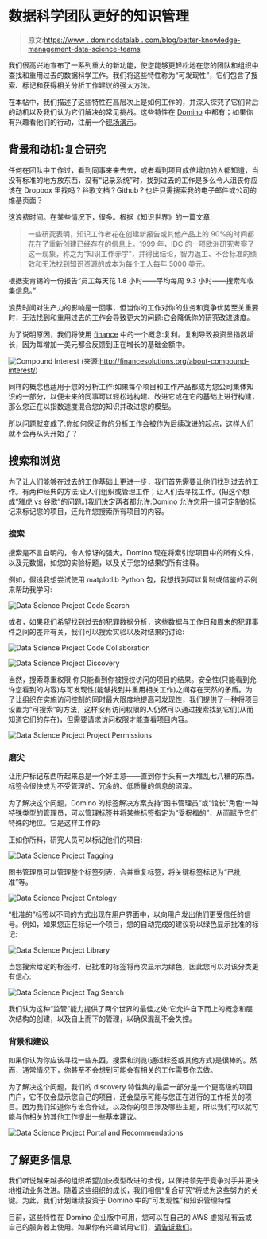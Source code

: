 # 数据科学团队更好的知识管理

> 原文:[https://www . dominodatalab . com/blog/better-knowledge-management-data-science-teams](https://www.dominodatalab.com/blog/better-knowledge-management-data-science-teams)

我们很高兴地宣布了一系列重大的新功能，使您能够更轻松地在您的团队和组织中查找和重用过去的数据科学工作。我们将这些特性称为“可发现性”，它们包含了搜索、标记和获得相关分析工作建议的强大方法。

在本帖中，我们描述了这些特性在高层次上是如何工作的，并深入探究了它们背后的动机以及我们认为它们解决的常见挑战。这些特性在 [Domino](https://www.dominodatalab.com/?utm_source=blog&utm_medium=post&utm_campaign=better-knowledge-management-data-science-teams) 中都有；如果你有兴趣看他们的行动，注册一个[现场演示](https://www.dominodatalab.com/demo?utm_source=blog&utm_medium=post&utm_campaign=better-knowledge-management-data-science-teams)。

## 背景和动机:复合研究

任何在团队中工作过，看到同事来来去去，或者看到项目成倍增加的人都知道，当没有标准的地方放东西，没有“记录系统”时，找到过去的工作是多么令人沮丧你应该在 Dropbox 里找吗？谷歌文档？Github？也许只需搜索我的电子邮件或公司的维基页面？

这浪费时间。在某些情况下，很多。根据《知识世界》的一篇文章:

> 一些研究表明，知识工作者花在创建新报告或其他产品上的 90%的时间都花在了重新创建已经存在的信息上。1999 年，IDC 的一项欧洲研究考察了这一现象，称之为“知识工作赤字”，并得出结论，智力返工、不合标准的绩效和无法找到知识资源的成本为每个工人每年 5000 美元。

根据麦肯锡的一份报告“员工每天花 1.8 小时——平均每周 9.3 小时——搜索和收集信息。”

浪费时间对生产力的影响是一回事，但当你的工作对你的业务和竞争优势至关重要时，无法找到和重用过去的工作会导致更大的问题:它会降低你的研究改进速度。

为了说明原因，我们将使用 [finance](https://www.dominodatalab.com/finance/?utm_source=blog&utm_medium=post&utm_campaign=better-knowledge-management-data-science-teams) 中的一个概念:复利。复利导致投资呈指数增长，因为每增加一美元都会反馈到正在增长的基础金额中。

![Compound Interest](../Images/0456d68000f93aaffcff9086439c9dc0.png)
(来源:http://financesolutions.org/about-compound-interest/)

同样的概念也适用于您的分析工作:如果每个项目和工作产品都成为您公司集体知识的一部分，以便未来的同事可以轻松地构建、改进它或在它的基础上进行构建，那么您正在以指数速度混合您的知识并改进您的模型。

所以问题就变成了:你如何保证你的分析工作会被作为后续改进的起点，这样人们就不会再从头开始了？

## 搜索和浏览

为了让人们能够在过去的工作基础上更进一步，我们首先需要让他们找到过去的工作。有两种经典的方法:让人们组织或管理工作；让人们去寻找工作。(把这个想成“雅虎 vs 谷歌”的问题。)我们决定两者都允许:Domino 允许您用一组可定制的标记来标记您的项目，还允许您搜索所有项目的内容。

### 搜索

搜索是不言自明的，令人惊讶的强大。Domino 现在将索引您项目中的所有文件，以及元数据，如您的实验标题，以及关于您的结果的所有注释。

例如，假设我想尝试使用 matplotlib Python 包，我想找到可以复制或借鉴的示例来帮助我学习:

![Data Science Project Code Search](../Images/6da2484e4c72ea52e517004c67d95c2f.png)

或者，如果我们希望找到过去的犯罪数据分析，这些数据与工作日和周末的犯罪事件之间的差异有关，我们可以搜索实验以及对结果的讨论:

![Data Science Project Code Collaboration](../Images/70ae411fc56b56fa078f3f1badd62242.png)

![Data Science Project Discovery](../Images/192a17ef5060b6ef9aa92c385d20bcd8.png)

当然，搜索尊重权限:你只能看到你被授权访问的项目的结果。安全性(只能看到允许您看到的内容)与可发现性(能够找到并重用相关工作)之间存在天然的矛盾。为了让组织在实施访问控制的同时最大限度地提高可发现性，我们提供了一种将项目设置为“可搜索”的方法，这样没有访问权限的人仍然可以通过搜索找到它们(从而知道它们的存在)，但需要请求访问权限才能查看项目内容。

![Data Science Project Project Permissions](../Images/bec2a0444bd27914ccca7a1155f2d5aa.png)

### 磨尖

让用户标记东西听起来总是一个好主意——直到你手头有一大堆乱七八糟的东西。标签会很快成为不受管理的、冗余的、低质量的信息的沼泽。

为了解决这个问题，Domino 的标签解决方案支持“图书管理员”或“馆长”角色:一种特殊类型的管理员，可以管理标签并将某些标签指定为“受祝福的”，从而赋予它们特殊的地位。它是这样工作的:

正如你所料，研究人员可以标记他们的项目:

![Data Science Project Tagging](../Images/6d59f6e0887ddce156127d809fe8bbd5.png)

图书管理员可以管理整个标签列表，合并重复标签，将关键标签标记为“已批准”等。

![Data Science Project Ontology](../Images/ca8154c6f29a4da83c20c46b118b6163.png)

“批准的”标签以不同的方式出现在用户界面中，以向用户发出他们更受信任的信号。例如，如果您正在标记一个项目，您的自动完成的建议将以绿色显示批准的标记:

![Data Science Project Library](../Images/ddde808d288b94a54b58e9960cc4daa9.png)

当您搜索给定的标签时，已批准的标签将再次显示为绿色，因此您可以对该分类更有信心:

![Data Science Project Tag Search](../Images/c07dbf03cd069bc9d842b01a16fcfde4.png)

我们认为这种“监管”能力提供了两个世界的最佳之处:它允许自下而上的概念和层次结构的创建，以及自上而下的管理，以确保混乱不会失控。

### 背景和建议

如果你认为你应该寻找一些东西，搜索和浏览(通过标签或其他方式)是很棒的。然而，通常情况下，你甚至不会想到可能会有相关的工作需要你去做。

为了解决这个问题，我们的 discovery 特性集的最后一部分是一个更高级的项目门户，它不仅会显示您自己的项目，还会显示可能与您正在进行的工作相关的项目。因为我们知道你与谁合作过，以及你的项目涉及哪些主题，所以我们可以就可能与你相关的其他工作提出一些基本建议。

![Data Science Project Portal and Recommendations](../Images/18edd2ed026feb8447ec88aecab3fbee.png)

## 了解更多信息

我们听说越来越多的组织希望加快模型改进的步伐，以保持领先于竞争对手并更快地推动业务改进。随着这些组织的成长，我们相信“复合研究”将成为这些努力的关键。为此，我们计划继续投资于 Domino 中的“可发现性”和知识管理特性

目前，这些特性在 Domino 企业版中可用，您可以在自己的 AWS 虚拟私有云或自己的服务器上使用。如果你有兴趣试用它们，[请告诉我们](https://www.dominodatalab.com/demo?utm_source=blog&utm_campaign=demo&utm_medium=post&utm_content=discovery-post)。